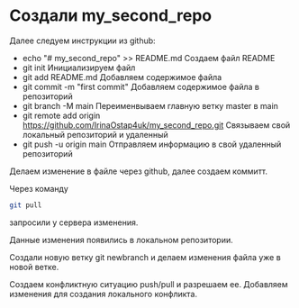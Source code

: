 ﻿# Создали my_second_repo

Далее следуем инструкции из github:

* echo "# my_second_repo" >> README.md 
Создаем файл README
* git init
Инициализируем файл
* git add README.md
Добавляем содержимое файла 
* git commit -m "first commit"
Добавляем содержимое файла в репозиторий
* git branch -M main
Переименвываем главную ветку master в main
* git remote add origin https://github.com/IrinaOstap4uk/my_second_repo.git
Связываем свой локальный репозиторий и удаленный
* git push -u origin main
Отправляем информацию в свой удаленный репозиторий

Делаем изменение в файле через github, далее создаем коммитт.

Через команду
```sh
git pull
```
запросили у сервера изменения.

Данные изменения появились в локальном репозитории. 

Создали новую ветку git newbranch и делаем изменения файла уже в новой ветке.

Создаем конфликтную ситуацию push/pull и разрешаем ее.
Добавляем изменения для создания локального конфликта.
